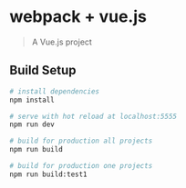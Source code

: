 # webpack + vue.js

> A Vue.js project

## Build Setup

``` bash
# install dependencies
npm install

# serve with hot reload at localhost:5555
npm run dev

# build for production all projects
npm run build

# build for production one projects
npm run build:test1
```

